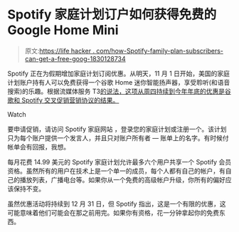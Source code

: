 # Spotify 家庭计划订户如何获得免费的 Google Home Mini

> 原文:[https://life hacker . com/how-Spotify-family-plan-subscribers-can-get-a-free-goog-1830128734](https://lifehacker.com/how-spotify-family-plan-subscribers-can-get-a-free-goog-1830128734)

Spotify 正在为假期增加家庭计划订阅优惠。从明天，11 月 1 日开始，美国的家庭计划账户持有人可以免费获得一个谷歌 Home 迷你智能扬声器，享受聆听(和语音搜索)的乐趣。根据流媒体服务 T3[的说法，这项从周四持续到今年年底的优惠是谷歌和 Spotify 交叉促销营销协议的结果。](https://newsroom.spotify.com/2018-10-31/spotify-premium-for-family-gets-a-new-family-membera-google-home-mini/)

Watch

要申请促销，请访问 Spotify 家庭网站 ，登录您的家庭计划或注册一个。该计划只为每个账户提供一个发言人，并且只对账户所有者 — 账单上的名字。有时候付帐单会有回报，我想。

每月花费 14.99 美元的 Spotify 家庭计划允许最多六个用户共享一个 Spotify 会员资格。虽然所有的用户在技术上是一个单一的成员，每个人都有自己的帐户，有自己的播放列表，广播电台等。如果你从一个免费的高级帐户升级，你所有的偏好应该保持不变。

虽然优惠活动将持续到 12 月 31 日，但 Spotify 指出，这是一个有限的优惠，这可能意味着他们可能会在那之前用完。如果你有资格，花一分钟拿起你的免费东西。
